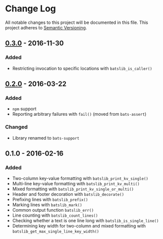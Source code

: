 # Change Log

All notable changes to this project will be documented in this file.
This project adheres to [Semantic Versioning](http://semver.org/).


## [0.3.0] - 2016-11-30

### Added

- Restricting invocation to specific locations with
  `batslib_is_caller()`


## [0.2.0] - 2016-03-22

### Added

- `npm` support
- Reporting arbitrary failures with `fail()` (moved from `bats-assert`)

### Changed

- Library renamed to `bats-support`


## 0.1.0 - 2016-02-16

### Added

- Two-column key-value formatting with `batslib_print_kv_single()`
- Multi-line key-value formatting with `batslib_print_kv_multi()`
- Mixed formatting with `batslib_print_kv_single_or_multi()`
- Header and footer decoration with `batslib_decorate()`
- Prefixing lines with `batslib_prefix()`
- Marking lines with `batslib_mark()`
- Common output function `batslib_err()`
- Line counting with `batslib_count_lines()`
- Checking whether a text is one line long with
  `batslib_is_single_line()`
- Determining key width for two-column and mixed formatting with
  `batslib_get_max_single_line_key_width()`


[0.3.0]: https://github.com/ztombol/bats-support/compare/v0.2.0...v0.3.0
[0.2.0]: https://github.com/ztombol/bats-support/compare/v0.1.0...v0.2.0

